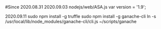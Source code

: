 #Since 2020.08.31
2020.09.03
nodejs/web/ASA.js
var version = '1.9';


2020.09.11
sudo npm install -g truffle
sudo npm install -g ganache-cli
ln -s /usr/local/lib/node_modules/ganache-cli/cli.js ~/scripts/ganache
